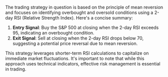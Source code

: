 The trading strategy in question is based on the principle of mean reversion and focuses on identifying overbought and oversold conditions using a 2-day RSI (Relative Strength Index). Here's a concise summary:

1. **Entry Signal**: Buy the S&P 500 at closing when the 2-day RSI exceeds 95, indicating an overbought condition.
2. **Exit Signal**: Sell at closing when the 2-day RSI drops below 70, suggesting a potential price reversal due to mean reversion.

This strategy leverages shorter-term RSI calculations to capitalize on immediate market fluctuations. It's important to note that while this approach uses technical indicators, effective risk management is essential in trading.
